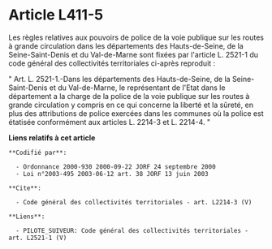 # Article L411-5

Les règles relatives aux pouvoirs de police de la voie publique sur les routes à grande circulation dans les départements des
Hauts-de-Seine, de la Seine-Saint-Denis et du Val-de-Marne sont fixées par l'article L. 2521-1 du code général des
collectivités territoriales ci-après reproduit : 

" Art. L. 2521-1.-Dans les départements des Hauts-de-Seine, de la Seine-Saint-Denis et du Val-de-Marne, le représentant de
l'Etat dans le département a la charge de la police de la voie publique sur les routes à grande circulation y compris en ce
qui concerne la liberté et la sûreté, en plus des attributions de police exercées dans les communes où la police est étatisée
conformément aux articles L. 2214-3 et L. 2214-4. "

**Liens relatifs à cet article**

	**Codifié par**:

	  - Ordonnance 2000-930 2000-09-22 JORF 24 septembre 2000
	  - Loi n°2003-495 2003-06-12 art. 38 JORF 13 juin 2003

	**Cite**:

	  - Code général des collectivités territoriales - art. L2214-3 (V)

	**Liens**:

	  - PILOTE_SUIVEUR: Code général des collectivités territoriales - art. L2521-1 (V)

